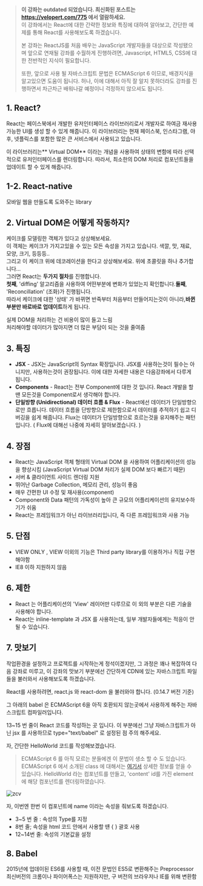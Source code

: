 > **이 강좌는 outdated 되었습니다. 최신화된 포스트는 https://velopert.com/775 에서 열람하세요.**  
> 이 강좌에서는 React에 대한 간략한 정보와 특징에 대하여 알아보고,
> 간단한 예제를 통해 React를 사용해보도록 하겠습니다.
> 
> 본 강좌는 ReactJS를 처음 배우는 JavaScript 개발자들을 대상으로 작성됐으며 앞으로 연재될 강좌를 수월하게 진행하려면,
> Javascript, HTML5, CSS에 대한 전반적인 지식이 필요합니다.
> 
> 또한, 앞으로 사용 될 자바스크립트 문법은 ECMAScript 6 이므로,&nbsp;배경지식을 알고있으면 도움이 됩니다.
> 허나, 이에 대해서 아직 잘 알지 못하더라도 강좌를 진행하면서 차근차근 배워나갈 예정이니 걱정하지 않으셔도 됩니다.

## 1\. React?

React는 페이스북에서 개발한 유저인터페이스 라이브러리로서 개발자로 하여금 재사용 가능한 UI를 생성 할 수 있게 해줍니다.&nbsp;이 라이브러리는 현재 페이스북, 인스타그램, 야후, 넷플릭스를 포함한 많은 큰 서비스에서 사용되고 있습니다.

이 라이브러리는**&nbsp;Virtual DOM** 이라는 개념을 사용하여 상태의 변함에 따라 선택적으로 유저인터페이스를 렌더링합니다.
따라서, 최소한의 DOM 처리로 컴포넌트들을 업데이트 할 수 있게 해줍니다.

## 1-2\. React-native
모바일 웹을 만들도록 도와주는 library

## 2\. Virtual DOM은 어떻게 작동하지?

케이크를 모델링한 객체가 있다고 상상해보세요.  
이 객체는 케이크가 가지고있을 수 있는 모든 속성을 가지고 있습니다.&nbsp;색깔, 맛, 재료, 모양, 크기, 등등등..  
그리고 이 케이크 위에 데코레이션을 한다고 상상해보세요.&nbsp;위에 초콜릿을 하나 추가합니다...  
그러면 React는 **두가지 절차**를 진행합니다.  
**첫째**, 'diffing' 알고리즘을 사용하여 어떤부분에 변화가 있었는지 확인합니다.**둘째**, 'Reconcillation' (조화)가 진행됩니다.  
따라서 케이크에 대한 '상태' 가 바뀌면 반죽부터 처음부터&nbsp;만들어지는것이 아니라,**바뀐부분만 바로바로 업데이트**하게 됩니다.

실제 DOM을 처리하는 건 비용이 많이 들고 느림  
처리해야할 데이터가 많아지면 더 많은 부담이 되는 것을 줄여줌  

## 3\. 특징

*   **JSX** - JSX는 JavaScript의 Syntax 확장입니다. JSX를 사용하는것이 필수는 아니지만, 사용하는것이 권장됩니다. 이에 대한 자세한 내용은 다음강좌에서 다루게 됩니다.
*   **Components** - React는 전부 Component에 대한 것 입니다. React 개발을 할땐 모든것을 Component로서 생각해야 합니다.
*   **단일방향 (Unidirectional) 데이터 흐름 & Flux** - React에선 데이터가 단일방향으로만 흐릅니다. 데이터 흐름을 단방향으로 제한함으로서 데이터를 추적하기 쉽고 디버깅을 쉽게 해줍니다. Flux는 데이터가 단일방향으로 흐르는것을 유지해주는 패턴입니다. ( Flux에 대해선 나중에 자세히 알아보겠습니다. )

## 4\. 장점

*   React는 JavaScript 객체 형태의 Virtual DOM 을 사용하여 어플리케이션의 성능을 향상시킴 (JavaScript Virtual DOM 처리가 실제 DOM 보다 빠르기 때문)
*   서버 & 클라이언트 사이드 렌더링 지원
*   뛰어난 Garbage Collection, 메모리 관리, 성능이 좋음
*   매우 간편한 UI 수정 및 재사용(component)
*   Component와 Data 패턴의 가독성이 높아 큰 규모의 어플리케이션의 유지보수하기가 쉬움
*   React는 프레임워크가 아닌 라이브러리입니다, 즉 다른 프레임워크와 사용 가능

## 5\. 단점
*   VIEW ONLY , VIEW 이외의 기능은 Third party library를 이용하거나 직접 구현해야함
*   IE8 이하 지원하지 않음

## 6\. 제한

*   React 는 어플리케이션의 'View' 레이어만 다루므로 이 외의 부분은 다른 기술을 사용해야 합니다.
*   React는 inline-template 과 JSX 를 사용하는데, 일부 개발자들에게는 적응이 안 될 수 있습니다.

## 7\. 맛보기

작업환경을 설정하고 프로젝트를 시작하는게 정석이겠지만, 그 과정은 꽤나 복잡하여 다음 강좌로 미루고,&nbsp;이 강좌의 맛보기 부분에선 간단하게 CDN에 있는 자바스크립트 파일들을 불러와서 사용해보도록 하겠습니다.

React를 사용하려면, react.js 와 react-dom 을 불러와야 합니다. (0.14.7 버전 기준)

그 아래의 babel 은&nbsp;ECMAScript 6을&nbsp;아직 호환되지 않는곳에서 사용하게 해주는 자바스크립트 컴파일러입니다.

13~15 번 줄이 React 코드를 작성하는 곳 입니다. 이 부분에선 그냥 자바스크립트가 아닌 jsx 를 사용하므로 type="text/babel" 로 설정된 점 주의 해주세요.

자, 간단한 HelloWorld 코드를 작성해보겠습니다.

> ECMAScript 6 를 아직&nbsp;모르는&nbsp;분들에겐 이 문법이 생소 할 수 도 있습니다. ECMAScript 6 에서 소개된 class 에 대해서는
> [여기서](https://developer.mozilla.org/ko/docs/Web/JavaScript/Reference/Classes) 상세한 정보를 얻을 수 있습니다.
HelloWorld 라는 컴포넌트를 만들고, 'content' id를 가진 element에 해당 컴포넌트를 렌더링하였습니다.

![zcv](https://velopert.com/wp-content/uploads/2016/03/zcv-300x152.png)

자, 이번엔 한번 이 컴포넌트에 name 이라는 속성을 줘보도록 하겠습니다.

*   3~5 번 줄 : 속성의 Type를 지정
*   8번 줄; 속성을 html 코드 안에서 사용할 떈 { } 괄호 사용
*   12~14번 줄: 속성의 기본값을 설정

## 8\. Babel
2015년에 업데이된 ES6를 사용할 때, 이전 문법인 ES5로 변환해주는 Preprocessor  
최신버전의 크롬이나 파이어폭스는 지원하지만, 구 버전의 브라우저나 IE를 위해 변환함